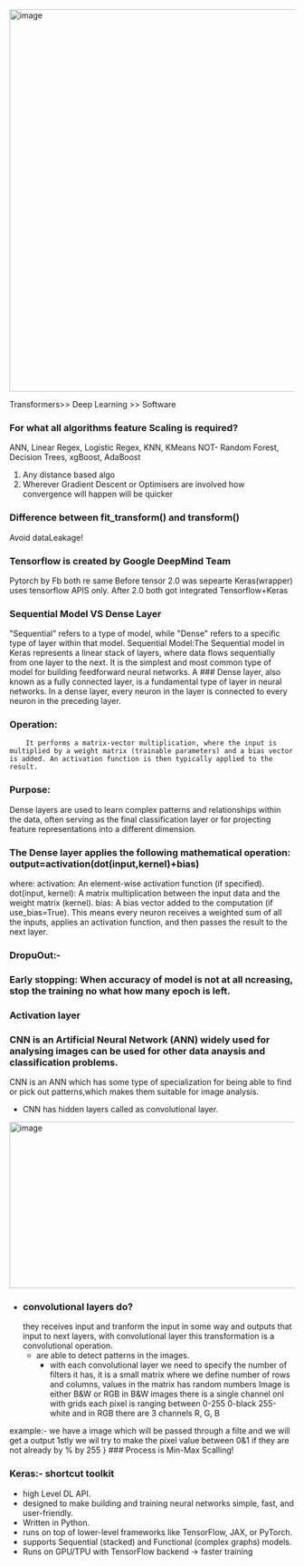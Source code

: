 <img width="728" height="674" alt="image" src="https://github.com/user-attachments/assets/fbf91ea6-c522-46cc-a823-03a2d82db4a9" />

Transformers>> Deep Learning >> Software
### For what all algorithms feature Scaling is required?
ANN, Linear Regex, Logistic Regex, KNN,  KMeans
NOT- Random Forest, Decision Trees, xgBoost, AdaBoost
1. Any distance based algo 
2. Wherever Gradient Descent or Optimisers are involved how convergence will happen will be quicker

### Difference between fit_transform() and transform()
Avoid dataLeakage!
### Tensorflow is created by Google DeepMind Team
Pytorch by Fb  both re same
 Before tensor 2.0 was sepearte Keras(wrapper) uses tensorflow APIS only.
 After 2.0 both got integrated Tensorflow+Keras

 ### Sequential Model VS Dense Layer 
"Sequential" refers to a type of model, while "Dense" refers to a specific type of layer within that model.
Sequential Model:The Sequential model in Keras represents a linear stack of layers, where data flows sequentially from one layer to the next. It is the simplest and most common type of model for building feedforward neural networks. 
A ### Dense layer, also known as a fully connected layer, is a fundamental type of layer in neural networks. In a dense layer, every neuron in the layer is connected to every neuron in the preceding layer. 
  ### Operation:
        It performs a matrix-vector multiplication, where the input is multiplied by a weight matrix (trainable parameters) and a bias vector is added. An activation function is then typically applied to the result.
### Purpose:
Dense layers are used to learn complex patterns and relationships within the data, often serving as the final classification layer or for projecting feature representations into a different dimension.
### The Dense layer applies the following mathematical operation: output=activation(dot(input,kernel)+bias)
where:
activation: An element-wise activation function (if specified).
dot(input, kernel): A matrix multiplication between the input data and the weight matrix (kernel).
bias: A bias vector added to the computation (if use_bias=True).
This means every neuron receives a weighted sum of all the inputs, applies an activation function, and then passes the result to the next layer.
### DropuOut:- 
### Early stopping: When accuracy of model is not at all ncreasing, stop the training no what how many epoch is left.

### Activation layer 


### CNN is an Artificial Neural Network (ANN) widely used for analysing images can be used for other data anaysis and classification problems.
CNN is an ANN which has some type of specialization for being able to find or pick out patterns,which makes them suitable for image analysis. 
- CNN has hidden layers called as convolutional layer.
<img width="898" height="293" alt="image" src="https://github.com/user-attachments/assets/025b26b0-88f0-42ba-aa0d-19855e67b4db" />

- ### convolutional layers do?
    they receives input and tranform the input in some way and outputs that input to next layers, with convolutional layer this transformation is a convolutional operation.
    - are able to detect patterns in the images.
       - with each convolutional layer we need to specify the number of filters it has, it is a small  matrix where we define number of rows and columns, values in the matrix has random numbers
Image is either B&W or RGB
in B&W images there is a single channel onl with grids each pixel is ranging between 0-255 0-black 255-white
and in RGB there are 3 channels R, G, B

example:-
we have a image which will be passed through a filte and we will get a output 
1stly we wil try to make the pixel value between 0&1 if they are not already by % by 255 } ### Process is Min-Max Scalling!

### Keras:- shortcut toolkit
- high Level DL API.
- designed to make building and training neural networks simple, fast, and user-friendly.
- Written in Python.
- runs on top of lower-level frameworks like TensorFlow, JAX, or PyTorch.
- supports Sequential (stacked) and Functional (complex graphs) models.
- Runs on GPU/TPU with TensorFlow backend → faster training

